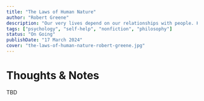 ```yaml
---
title: "The Laws of Human Nature"
author: "Robert Greene"
description: "Our very lives depend on our relationships with people. Knowing why people do what they do is the most important tool we can possess, without which our other talents can only take us so far."
tags: ["psychology", "self-help", "nonfiction", "philosophy"]
status: "On Going"
publishDate: "17 March 2024"
cover: "the-laws-of-human-nature-robert-greene.jpg"
---
```


# Thoughts & Notes

TBD
